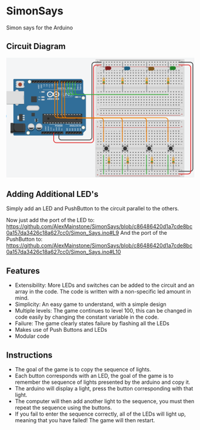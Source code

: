 # SimonSays
Simon says for the Arduino

Circuit Diagram
---------------
![Circuit Diagram](https://github.com/AlexMainstone/SimonSays/blob/master/diagram.png)

Adding Additional LED's
-----------------------
Simply add an LED and PushButton to the circuit parallel to the others.

Now just add the port of the LED to:
https://github.com/AlexMainstone/SimonSays/blob/c86486420d1a7cde8bc0a157da3426c18a627cc0/Simon_Says.ino#L9
And the port of the PushButton to:
https://github.com/AlexMainstone/SimonSays/blob/c86486420d1a7cde8bc0a157da3426c18a627cc0/Simon_Says.ino#L10


Features
--------
- Extensibility: More LEDs and switches can be added to the circuit and an array in the code. The code is written with a non-specific led amount in mind.
- Simplicity: An easy game to understand, with a simple design
- Multiple levels: The game continues to level 100, this can be changed in code easily by changing the constant variable in the code.
- Failure: The game clearly states failure by flashing all the LEDs
- Makes use of Push Buttons and LEDs
- Modular code

Instructions
------------
- The goal of the game is to copy the sequence of lights.
- Each button corresponds with an LED, the goal of the game is to remember the sequence of lights presented by the arduino and copy it.
- The arduino will display a light, press the button corresponding with that light.
- The computer will then add another light to the sequence, you must then repeat the sequence using the buttons.
- If you fail to enter the sequence correctly, all of the LEDs will light up, meaning that you have failed! The game will then restart.
